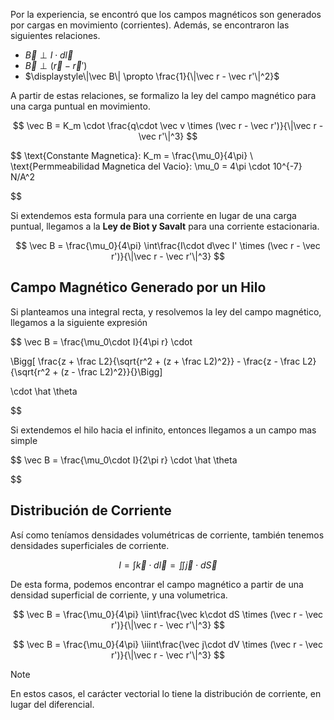 Por la experiencia, se encontró que los campos magnéticos son generados por cargas en movimiento (corrientes). Además, se encontraron las siguientes relaciones.

- $\vec B \perp I\cdot d\vec l$
- $\vec B \perp (\vec r - \vec r')$
- $\displaystyle\|\vec B\| \propto \frac{1}{\|\vec r - \vec r'\|^2}$

A partir de estas relaciones, se formalizo la ley del campo magnético para una carga puntual en movimiento.

$$
\vec B = K_m \cdot \frac{q\cdot \vec v \times (\vec r - \vec r')}{\|\vec r - \vec r'\|^3}
$$

$$
\text{Constante Magnetica}: K_m = \frac{\mu_0}{4\pi} \\
\text{Permmeabilidad Magnetica del Vacio}: \mu_0 = 4\pi \cdot 10^{-7} N/A^2

$$

Si extendemos esta formula para una corriente en lugar de una carga puntual, llegamos a la **Ley de Biot y Savalt** para una corriente estacionaria.

$$
\vec B = \frac{\mu_0}{4\pi} \int\frac{I\cdot  d\vec l' \times (\vec r - \vec r')}{\|\vec r - \vec r'\|^3}
$$

## Campo Magnético Generado por un Hilo

Si planteamos una integral recta, y resolvemos la ley del campo magnético, llegamos a la siguiente expresión

$$
\vec B = \frac{\mu_0\cdot I}{4\pi r} \cdot

\Bigg[ \frac{z + \frac L2}{\sqrt{r^2 + (z + \frac L2)^2}} - \frac{z - \frac L2}{\sqrt{r^2 + (z - \frac L2)^2}}{}\Bigg]

\cdot \hat \theta

$$

Si extendemos el hilo hacia el infinito, entonces llegamos a un campo mas simple

$$
\vec B = \frac{\mu_0\cdot I}{2\pi r} \cdot \hat \theta

$$

## Distribución de Corriente

Así como teníamos densidades volumétricas de corriente, también tenemos densidades superficiales de corriente.

$$
I = \int \vec k \cdot d\vec l = \iint \vec j \cdot d\vec S
$$

De esta forma, podemos encontrar el campo magnético a partir de una densidad superficial de corriente, y una volumetrica.

$$
\vec B = \frac{\mu_0}{4\pi} \iint\frac{\vec k\cdot  dS \times (\vec r - \vec r')}{\|\vec r - \vec r'\|^3}
$$

$$
\vec B = \frac{\mu_0}{4\pi} \iiint\frac{\vec j\cdot  dV \times (\vec r - \vec r')}{\|\vec r - \vec r'\|^3}
$$

> [!note]
> En estos casos, el carácter vectorial lo tiene la distribución de corriente, en lugar del diferencial.
